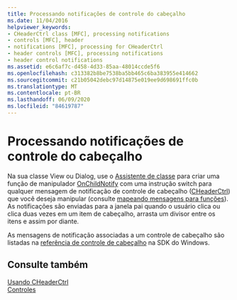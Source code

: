 ```yaml
---
title: Processando notificações de controle do cabeçalho
ms.date: 11/04/2016
helpviewer_keywords:
- CHeaderCtrl class [MFC], processing notifications
- controls [MFC], header
- notifications [MFC], processing for CHeaderCtrl
- header controls [MFC], processing notifications
- header control notifications
ms.assetid: e6c6af7c-d458-4d33-85aa-48014ccde5f6
ms.openlocfilehash: c313382b8be7538ba5bb465c6ba383955e414662
ms.sourcegitcommit: c21b05042debc97d14875e019ee9d698691ffc0b
ms.translationtype: MT
ms.contentlocale: pt-BR
ms.lasthandoff: 06/09/2020
ms.locfileid: "84619787"
---
```

# <a name="processing-header-control-notifications"></a>Processando notificações de controle do cabeçalho

Na sua classe View ou Dialog, use o [Assistente de classe](reference/mfc-class-wizard.md) para criar uma função de manipulador [OnChildNotify](reference/cwnd-class.md#onchildnotify) com uma instrução switch para qualquer mensagem de notificação de controle de cabeçalho ([CHeaderCtrl](reference/cheaderctrl-class.md)) que você deseja manipular (consulte [mapeando mensagens para funções](reference/mapping-messages-to-functions.md)). As notificações são enviadas para a janela pai quando o usuário clica ou clica duas vezes em um item de cabeçalho, arrasta um divisor entre os itens e assim por diante.

As mensagens de notificação associadas a um controle de cabeçalho são listadas na [referência de controle de cabeçalho](/windows/win32/controls/header-control-reference) na SDK do Windows.

## <a name="see-also"></a>Consulte também

[Usando CHeaderCtrl](using-cheaderctrl.md)<br/>
[Controles](controls-mfc.md)
